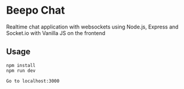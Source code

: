 # Beepo Chat
Realtime chat application with websockets using Node.js, Express and Socket.io with Vanilla JS on the frontend 

## Usage
```
npm install
npm run dev

Go to localhost:3000
```


